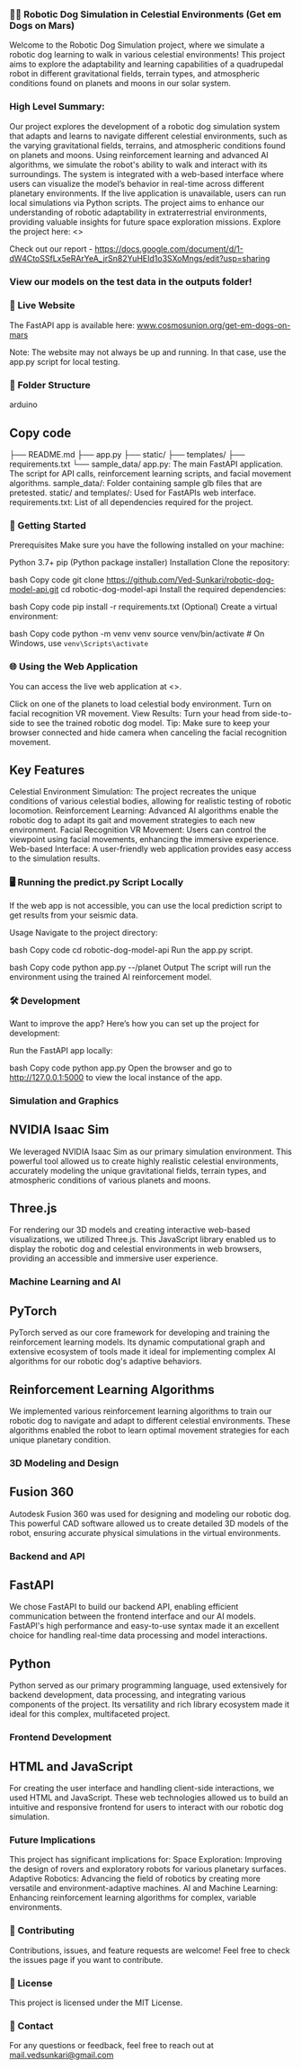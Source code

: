 ### 🤖🐶 Robotic Dog Simulation in Celestial Environments (Get em Dogs on Mars)

Welcome to the Robotic Dog Simulation project, where we simulate a robotic dog learning to walk in various celestial environments! This project aims to explore the adaptability and learning capabilities of a quadrupedal robot in different gravitational fields, terrain types, and atmospheric conditions found on planets and moons in our solar system.

### High Level Summary:
Our project explores the development of a robotic dog simulation system that adapts and learns to navigate different celestial environments, such as the varying gravitational fields, terrains, and atmospheric conditions found on planets and moons. Using reinforcement learning and advanced AI algorithms, we simulate the robot's ability to walk and interact with its surroundings. The system is integrated with a web-based interface where users can visualize the model’s behavior in real-time across different planetary environments. If the live application is unavailable, users can run local simulations via Python scripts. The project aims to enhance our understanding of robotic adaptability in extraterrestrial environments, providing valuable insights for future space exploration missions. Explore the project here: <>

Check out our report - https://docs.google.com/document/d/1-dW4CtoSSfLx5eRArYeA_jrSn82YuHEId1o3SXoMngs/edit?usp=sharing

### View our models on the test data in the outputs folder!

### 🔗 Live Website
The FastAPI app is available here: www.cosmosunion.org/get-em-dogs-on-mars

Note: The website may not always be up and running. In that case, use the app.py script for local testing.

### 📂 Folder Structure
arduino
## Copy code
├── README.md
├── app.py
├── static/
├── templates/
├── requirements.txt
└── sample_data/
app.py: The main FastAPI application. The script for API calls, reinforcement learning scripts, and facial movement algorithms.
sample_data/: Folder containing sample glb files that are pretested.
static/ and templates/: Used for FastAPIs web interface.
requirements.txt: List of all dependencies required for the project.
### 🚀 Getting Started
Prerequisites
Make sure you have the following installed on your machine:

Python 3.7+
pip (Python package installer)
Installation
Clone the repository:

bash
Copy code
git clone https://github.com/Ved-Sunkari/robotic-dog-model-api.git
cd robotic-dog-model-api
Install the required dependencies:

bash
Copy code
pip install -r requirements.txt
(Optional) Create a virtual environment:

bash
Copy code
python -m venv venv
source venv/bin/activate   # On Windows, use `venv\Scripts\activate`

### 🌐 Using the Web Application
You can access the live web application at <>.

Click on one of the planets to load celestial body environment.
Turn on facial recognition VR movement.
View Results: Turn your head from side-to-side to see the trained robotic dog model.
Tip: Make sure to keep your browser connected and hide camera when canceling the facial recognition movement. 

## Key Features
Celestial Environment Simulation: The project recreates the unique conditions of various celestial bodies, allowing for realistic testing of robotic locomotion.
Reinforcement Learning: Advanced AI algorithms enable the robotic dog to adapt its gait and movement strategies to each new environment.
Facial Recognition VR Movement: Users can control the viewpoint using facial movements, enhancing the immersive experience.
Web-based Interface: A user-friendly web application provides easy access to the simulation results.

### 🖥️ Running the predict.py Script Locally
If the web app is not accessible, you can use the local prediction script to get results from your seismic data.

Usage
Navigate to the project directory:

bash
Copy code
cd robotic-dog-model-api
Run the app.py script.

bash
Copy code
python app.py --/planet
Output
The script will run the environment using the trained AI reinforcement model.

### 🛠️ Development
Want to improve the app? Here’s how you can set up the project for development:

Run the FastAPI app locally:

bash
Copy code
python app.py
Open the browser and go to http://127.0.0.1:5000 to view the local instance of the app.


### Simulation and Graphics

## NVIDIA Isaac Sim
We leveraged NVIDIA Isaac Sim as our primary simulation environment. This powerful tool allowed us to create highly realistic celestial environments, accurately modeling the unique gravitational fields, terrain types, and atmospheric conditions of various planets and moons.

## Three.js
For rendering our 3D models and creating interactive web-based visualizations, we utilized Three.js. This JavaScript library enabled us to display the robotic dog and celestial environments in web browsers, providing an accessible and immersive user experience.

### Machine Learning and AI

## PyTorch
PyTorch served as our core framework for developing and training the reinforcement learning models. Its dynamic computational graph and extensive ecosystem of tools made it ideal for implementing complex AI algorithms for our robotic dog's adaptive behaviors.

## Reinforcement Learning Algorithms
We implemented various reinforcement learning algorithms to train our robotic dog to navigate and adapt to different celestial environments. These algorithms enabled the robot to learn optimal movement strategies for each unique planetary condition.

### 3D Modeling and Design

## Fusion 360
Autodesk Fusion 360 was used for designing and modeling our robotic dog. This powerful CAD software allowed us to create detailed 3D models of the robot, ensuring accurate physical simulations in the virtual environments.

### Backend and API

## FastAPI
We chose FastAPI to build our backend API, enabling efficient communication between the frontend interface and our AI models. FastAPI's high performance and easy-to-use syntax made it an excellent choice for handling real-time data processing and model interactions.

## Python
Python served as our primary programming language, used extensively for backend development, data processing, and integrating various components of the project. Its versatility and rich library ecosystem made it ideal for this complex, multifaceted project.

### Frontend Development

## HTML and JavaScript
For creating the user interface and handling client-side interactions, we used HTML and JavaScript. These web technologies allowed us to build an intuitive and responsive frontend for users to interact with our robotic dog simulation.

### Future Implications
This project has significant implications for:
Space Exploration: Improving the design of rovers and exploratory robots for various planetary surfaces.
Adaptive Robotics: Advancing the field of robotics by creating more versatile and environment-adaptive machines.
AI and Machine Learning: Enhancing reinforcement learning algorithms for complex, variable environments.

### 🤝 Contributing
Contributions, issues, and feature requests are welcome! Feel free to check the issues page if you want to contribute.

### 📝 License
This project is licensed under the MIT License.

### 📧 Contact
For any questions or feedback, feel free to reach out at mail.vedsunkari@gmail.com

